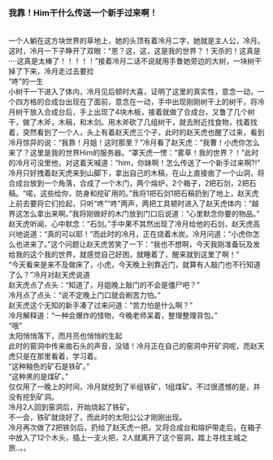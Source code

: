 ### 我靠！Him干什么传送一个新手过来啊！
  <br/>
  一个人躺在这方块世界的草地上，她的头顶有着冷月二字，她就是主人公，冷月。<br/>
  这时，冷月一下子睁开了双眼：“恩？这，这，这是我的世界？！天杀的！这真是····这真是太棒了！！！！！”接着冷月二话不说就用手鲁她旁边的大树，一块树干掉了下来，冷月走过去要捡<br/>
  “咚”的一生<br/>
  小树干一下进入了体内，冷月见后顿时大喜，证明了这里的真实性，意念一动，一个四方格的合成台出现在了面前，意念在一动，手中出现刚刚树干上的树干，将冷月树干放入合成台后，手上出现了4块木板，接着就做了合成台，又鲁了几个树干，做了木斧，木稿，和木剑。用木斧砍了几组树干，就去附近找食物，找着找着，突然看到了一个人，头上有着赵天虎三个子，此时的赵天虎也醒了过来，看到冷月惊异的说：“我靠！月姐！这时那里？”冷月看了赵天虎：“我曹！小虎你怎么来了？这里是我的世界Him的服务器。“罩天虎一愣：“雾草！我的世界？！”此时的冷月可没里他，对这着天喊道：“him，你妹啊！怎么传送了一个新手过来啊?!”<br/>
  冷月只好拽着赵天虎来到山脚下，拿出自己的木稿，在山上直接凿了一个山洞，将合成台放到一个角落，合成了一个木门，两个熔炉，2个箱子，2把石剑，2把石稿。“喏，这些给你，防身和挖矿用的。”我将1把石剑1把石稿扔到了地上，赵天虎上前去要将它们捡起，只听“咚”“咚”两声，两把工具顿时进入了赵天虎体内：“越界这怎么拿出来啊。”我将刚做好的木门放到门口后说道：“心里默念你要的物品。”<br/>
  赵天虎听闻，心中默念：“石剑。”手中果不其然出现了冷月给他的石剑，赵天虎高兴地说道：“真的可以耶！”而此时的冷月，正在烧着木炭。冷月问道：“小虎你怎么也进来了。”这个问题让赵天虎苦笑了一下：“我也不想啊，今天我刚准备玩及发给我的这个我的世界，就感觉自己好困，就睡着了，醒来就到这里了啊！”<br/>
  “今天看来是来不及做床了，小虎，今天晚上别靠近门，就算有人敲门也不行知道了么？”冷月对赵天虎说道<br/>
  赵天虎点了点头：“知道了，月姐晚上敲门的不会是僵尸吧？”<br/>
  冷月点了点头：“说不定晚上门口就会刷苦力怕。”<br/>
  赵天虎这个无知的新手凑了过来问道：“苦力怕是什么啊？”<br/>
  冷月解释道：“一种会爆炸的怪物，今晚老师呆着，整理整理背包。”<br/>
  “哦”<br/>
  太阳悄悄落下，而月亮也悄悄的生起<br/>
  此时的窑洞中传来凿石头的声音，没错！冷月正在自己的窑洞中开矿洞呢，而赵天虎只是在那里看着，学习着。<br/>
  “这种釉色的矿石是铁矿。”<br/>
  “这种黑的是煤矿。”<br/>
  仅仅用了一晚上的时间，冷月就挖到了半组铁矿，1组煤矿。不过很遗憾的是，并没有挖到矿洞。<br/>
  冷月2人回到窑洞后，开始烧起了铁矿。<br/>
  不一会，铁矿就烧好了，而此时的太阳公公才刚刚出现。<br/>
  冷月再次做了2把铁剑后，扔给了赵天虎一把，又将合成台和熔炉带走后，在箱子中放入了12个木头，插上一支火把，2人就离开了这个窑洞，踏上寻找主城之旅..。。<br/>
  <br/>
